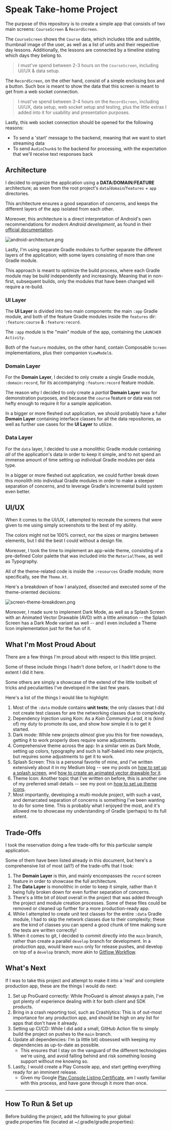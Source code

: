 # Speak Take-home Project

The purpose of this repository is to create a simple app that consists of two main screens: `CourseScreen` & `RecordScreen`.

The `CourseScreen` shows the `Course` data, which includes title and subtitle, thumbnail image of the user, as well as a list of units and their respective day lessons.  Additionally, the lessons are connected by a timeline stating which days they belong to.  

> I must've spend between 2-3 hours on the `CourseScreen`, including UI/UX & data setup.

The `RecordScreen`, on the other hand, consist of a simple enclosing box and a button.  Such box is meant to show the data that this screen is meant to get from a web socket connection.

> I must've spend between 3-4 hours on the `RecordScreen`, including UI/UX, data setup, web socket setup and testing, plus the little extras I added into it for usability and presentation purposes.

Lastly, this web socket connection should be opened for the following reasons:

- To send a 'start' message to the backend, meaning that we want to start streaming data
- To send `AudioChunk`s to the backend for processing, with the expectation that we'll receive text responses back

## Architecture

I decided to organize the application using a **DATA**/**DOMAIN**/**FEATURE** architecture; as seen from the root project's `data`/`domain`/`features` + `app` directories.

This architecture ensures a good separation of concerns, and keeps the different layers of the app isolated from each other.

Moreover, this architecture is a direct interpretation of Android's own recommendations for *modern Android development*, as found in their [official documentation](https://developer.android.com/topic/architecture#recommended-app-arch).

![android-architecture.png](assets/android-architecture.png)

Lastly, I'm using separate Gradle modules to further separate the different layers of the application; with some layers consisting of more than one Gradle module.

This approach is meant to optimize the build process, where each Gradle module may be build independently and increasingly.  Meaning that in non-first, subsequent builds, only the modules that have been changed will require a re-build. 

### UI Layer

The **UI Layer** is divided into two main components: the main `:app` Gradle module, and both of the feature Gradle modules inside the `features` dir: `:feature:course` & `:feature:record`.

The `:app` module is the "main" module of the app, containing the `LAUNCHER` `Activity`.

Both of the `feature` modules, on the other hand, contain Composable `Screen` implementations, plus their companion `ViewModel`s.

### Domain Layer

For the **Domain Layer**, I decided to only create a single Gradle module, `:domain:record`, for its accompanying `:feature:record` feature module.

The reason why I decided to only create a *partial* **Domain Layer** was for demonstration purposes, and because the `course` feature or data was not hefty enough to require it for a sample application.

In a bigger or more fleshed out application, we should probably have a fuller **Domain Layer** containing interface classes for all the data repositories, as well as further use cases for the **UI Layer** to utilize. 

### Data Layer

For the `data` layer, I decided to use a monolithic Gradle module containing *all* of the application's data in order to keep it simple, and to not spend an immense amount of time setting up individual Gradle modules per data type.

In a bigger or more fleshed out application, we could further break down this monolith into individual Gradle modules in order to make a steeper separation of concerns, and to leverage Gradle's incremental build system even better.

## UI/UX

When it comes to the UI/UX, I attempted to recreate the screens that were given to me using simply screenshots to the best of my ability.  

The colors might not be 100% correct, nor the sizes or margins between elements, but I did the best I could without a design file.

Moreover, I took the time to implement an app-wide theme, consisting of a pre-defined Color palette that was included into the `MaterialTheme`, as well as Typography.

All of the theme-related code is inside the `:resources` Gradle module; more specifically, see the `Theme.kt`.

Here's a breakdown of how I analyzed, dissected and executed some of the theme-oriented decisions: 

![screen-theme-breakdown.png](assets/screen-theme-breakdown.png)

Moreover, I made sure to implement Dark Mode, as well as a Splash Screen with an Animated Vector Drawable (AVD) with a little animation -- the Splash Screen has a Dark Mode variant as well -- and I even included a Theme Icon implementation just for the fun of it.

## What I'm Most Proud About

There are a few things I'm proud about with respect to this little project.  

Some of these include things I hadn't done before, or I hadn't done to the extent I did it here.

Some others are simply a showcase of the extend of the little toolbelt of tricks and peculiarities I've developed in the last few years.

Here's a list of the things I would like to highlight:

1. Most of the `:data` module contains **unit tests**; the only classes that I did not create test classes for are the networking classes due to complexity.
2. Dependency Injection using Koin: As a *Koin Community Lead*, it is (kind of) my duty to promote its use, and show how simple it is to get it started.
3. Dark mode: While new projects *almost* give you this for free nowadays, getting it to work properly does require some adjustments.
4. Comprehensive theme across the app: In a similar vein as Dark Mode, setting up colors, typography and such is half-baked into new projects, but requires some adjustments to get it to work.
5. Splash Screen: This is a personal favorite of mine, and I've written extensively about it in my Medium blog -- see my posts on [how to set up a splash screen](https://proandroiddev.com/inquiry-into-the-android-splashscreen-api-2023-e955946573b1), and [how to create an animated vector drawable for it](https://medium.com/geekculture/introduction-to-animated-vector-drawable-avd-for-android-8db301ad0776).
6. Theme Icon: Another topic that I've written on before, this is another one of my preferred small details -- see my post on [how to set up theme icons](https://medium.com/proandroiddev/android-13-implementing-themed-icons-into-your-app-e7002f2c4e04).
7. Most importantly, developing a multi-module project, with such a vast, and demarcated separation of concerns is something I've been wanting to do for some time.  This is probably what I enjoyed the most, and it's allowed me to showcase my understanding of Gradle (perhaps) to its full extent.  

## Trade-Offs

I took the reservation doing a few trade-offs for this particular sample application.

Some of them have been listed already in this document, but here's a comprehensive list of most (all?) of the trade-offs that I took:

1. The **Domain Layer** is thin, and mainly encompasses the `record` screen feature in order to showcase the full architecture.
2. The **Data Layer** is monolithic in order to keep it simple, rather than it being fully broken down for even further separation of concerns.
3. There's a little bit of *bloat* overall in the project that was added through the project and module creation processes.  Some of these files could be removed or cleaned up further for a more production-ready app.
4. While I attempted to create unit test classes for the entire `:data` Gradle module, I had to skip the network classes due to their complexity; these are the kind of classes you can spend a good chunk of time making sure the tests are written correctly!
5. When it comes to git, I decided to commit directly into the `main` branch, rather than create a parallel `develop` branch for development.  In a production app, would leave `main` only for release pushes, and develop on top of a `develop` branch; more akin to [Gitflow Workflow](https://www.atlassian.com/git/tutorials/comparing-workflows/gitflow-workflow).

## What's Next

If I was to take this project and attempt to make it into a 'real' and complete production app, these are the things I would do next:

1. Set up ProGuard correctly: While ProGuard is almost always a pain, I've got plenty of experience dealing with it for both client and SDK products.
2. Bring in a crash reporting tool, such as Crashlytics: This is of out-most importance for any production app, and should be high on any list for apps that don't have it already.
3. Setting up CI/CD: While I did add a small, GitHub Action file to simply build the project on pushes to the `main` branch.
4. Update all dependencies: I'm (a little bit) obsessed with keeping my dependencies as up-to-date as possible. 
   - This ensures that I stay on the vanguard of the different technologies we're using, and avoid falling behind and risk something loosing support without me knowing so.
5. Lastly, I would create a Play Console app, and start getting everything ready for an imminent release.  
   - Given my Google [Play Console Listing Certificate](https://playacademy.withgoogle.com/certificate/), am I vastly familiar with this process, and have gone through it more than once. 
   

------------------

## How To Run & Set up



Before building the project, add the following to your global gradle.properties file
(located at ~/.gradle/gradle.properties):